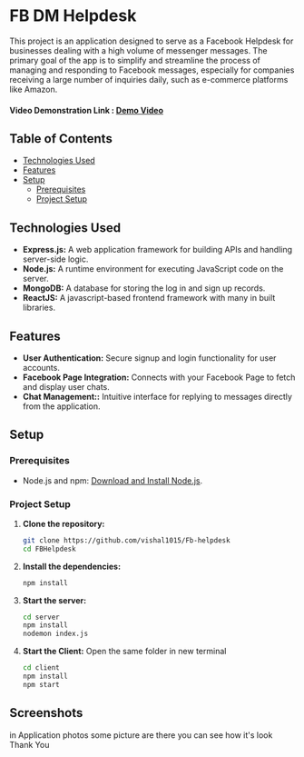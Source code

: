 # FB DM Helpdesk

This project is an application designed to serve as a Facebook Helpdesk for businesses dealing with a high volume of messenger messages. The primary goal of the app is to simplify and streamline the process of managing and responding to Facebook messages, especially for companies receiving a large number of inquiries daily, such as e-commerce platforms like Amazon.

#### Video Demonstration Link : [Demo Video]((https://www.loom.com/share/8f08c17a685e41439b26265ec3c6297e?sid=6325e584-085d-40a4-8116-e4f9f38a02fe))

## Table of Contents

- [Technologies Used](#technologies-used)
- [Features](#features)
- [Setup](#setup)
  - [Prerequisites](#prerequisites)
  - [Project Setup](#project-setup)

## Technologies Used

- **Express.js:** A web application framework for building APIs and handling server-side logic.
- **Node.js:** A runtime environment for executing JavaScript code on the server.
- **MongoDB:** A database for storing the log in and sign up records.
- **ReactJS:** A javascript-based frontend framework with many in built libraries.

## Features

- **User Authentication:** Secure signup and login functionality for user accounts.
- **Facebook Page Integration:** Connects with your Facebook Page to fetch and display user chats.
- **Chat Management::** Intuitive interface for replying to messages directly from the application.

## Setup

### Prerequisites

- Node.js and npm: [Download and Install Node.js](https://nodejs.org/).

### Project Setup

1. **Clone the repository:**

   ```bash
   git clone https://github.com/vishal1015/Fb-helpdesk
   cd FBHelpdesk
2. **Install the dependencies:**
 
   ```bash
   npm install
3. **Start the server:**
 
   ```bash
   cd server
   npm install
   nodemon index.js
4. **Start the Client:**
 Open the same folder in new terminal
   ```bash
   cd client
   npm install
   npm start
   
## Screenshots

in Application photos some picture are there you can see how it's look  Thank You







